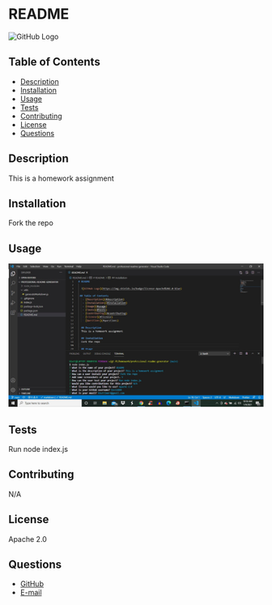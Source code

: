 # README

  ![GitHub Logo](https://img.shields.io/badge/license-Apache%202.0-blue)

 ## Table of Contents
   - [Description](#description)
   - [Installation](#installation)
   - [Usage](#usage)
   - [Tests](#tests)
   - [Contributing](#contributing)
   - [License](#license)
   - [Questions](#questions)

  ## Description
  This is a homework assignment

  ## Installation
  Fork the repo

  ## Usage
  ![professional-readme-generator](/assets/images/README.jpg)

  ## Tests
  Run node index.js

  ## Contributing
  N/A

  ## License
  Apache 2.0

  ## Questions
  * [GitHub](http://github.com/undefined)
  * [E-mail](kbuttimer4@gmail.com)


